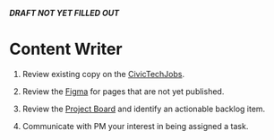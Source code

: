**_DRAFT NOT YET FILLED OUT_**

# Content Writer

1. Review existing copy on the [CivicTechJobs](https://Civictechjobs.org).

1. Review the [Figma](https://www.figma.com/file/G5bOqhud6azbxyR9El9Ygp/Civic-Tech-Jobs?node-id=0%3A1) for pages that are not yet published.

1. Review the [Project Board](https://github.com/hackforla/CivicTechJobs/projects/1) and identify an actionable backlog item.

1. Communicate with PM your interest in being assigned a task.
